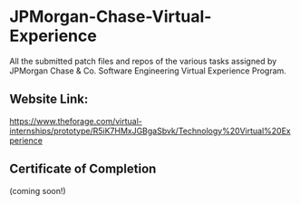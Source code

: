 # JPMorgan-Chase-Virtual-Experience
All the submitted patch files and repos of the various tasks assigned by JPMorgan Chase & Co. Software Engineering Virtual Experience Program.

## Website Link:
https://www.theforage.com/virtual-internships/prototype/R5iK7HMxJGBgaSbvk/Technology%20Virtual%20Experience

## Certificate of Completion 
(coming soon!)
